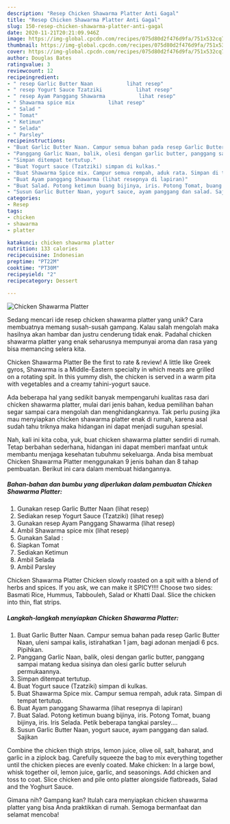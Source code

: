 ```yaml
---
description: "Resep Chicken Shawarma Platter Anti Gagal"
title: "Resep Chicken Shawarma Platter Anti Gagal"
slug: 150-resep-chicken-shawarma-platter-anti-gagal
date: 2020-11-21T20:21:09.946Z
image: https://img-global.cpcdn.com/recipes/075d80d2f476d9fa/751x532cq70/chicken-shawarma-platter-foto-resep-utama.jpg
thumbnail: https://img-global.cpcdn.com/recipes/075d80d2f476d9fa/751x532cq70/chicken-shawarma-platter-foto-resep-utama.jpg
cover: https://img-global.cpcdn.com/recipes/075d80d2f476d9fa/751x532cq70/chicken-shawarma-platter-foto-resep-utama.jpg
author: Douglas Bates
ratingvalue: 3
reviewcount: 12
recipeingredient:
- " resep Garlic Butter Naan           lihat resep"
- " resep Yogurt Sauce Tzatziki           lihat resep"
- " resep Ayam Panggang Shawarma           lihat resep"
- " Shawarma spice mix           lihat resep"
- " Salad "
- " Tomat"
- " Ketimun"
- " Selada"
- " Parsley"
recipeinstructions:
- "Buat Garlic Butter Naan. Campur semua bahan pada resep Garlic Butter Naan, uleni sampai kalis, istirahatkan 1 jam, bagi adonan menjadi 6 pcs. Pipihkan."
- "Panggang Garlic Naan, balik, olesi dengan garlic butter, panggang sampai matang kedua sisinya dan olesi garlic butter seluruh permukaannya."
- "Simpan ditempat tertutup."
- "Buat Yogurt sauce (Tzatziki) simpan di kulkas."
- "Buat Shawarma Spice mix. Campur semua rempah, aduk rata. Simpan di tempat tertutup."
- "Buat Ayam panggang Shawarma (lihat resepnya di lapiran)"
- "Buat Salad. Potong ketimun buang bijinya, iris. Potong Tomat, buang bijinya, iris. Iris Selada. Petik beberapa tangkai parsley...."
- "Susun Garlic Butter Naan, yogurt sauce, ayam panggang dan salad. Sajikan"
categories:
- Resep
tags:
- chicken
- shawarma
- platter

katakunci: chicken shawarma platter 
nutrition: 133 calories
recipecuisine: Indonesian
preptime: "PT22M"
cooktime: "PT30M"
recipeyield: "2"
recipecategory: Dessert

---
```



![Chicken Shawarma Platter](https://img-global.cpcdn.com/recipes/075d80d2f476d9fa/751x532cq70/chicken-shawarma-platter-foto-resep-utama.jpg)

Sedang mencari ide resep chicken shawarma platter yang unik? Cara membuatnya memang susah-susah gampang. Kalau salah mengolah maka hasilnya akan hambar dan justru cenderung tidak enak. Padahal chicken shawarma platter yang enak seharusnya mempunyai aroma dan rasa yang bisa memancing selera kita.

Chicken Shawarma Platter Be the first to rate &amp; review! A little like Greek gyros, Shawarma is a Middle-Eastern specialty in which meats are grilled on a rotating spit. In this yummy dish, the chicken is served in a warm pita with vegetables and a creamy tahini-yogurt sauce.

Ada beberapa hal yang sedikit banyak mempengaruhi kualitas rasa dari chicken shawarma platter, mulai dari jenis bahan, kedua pemilihan bahan segar sampai cara mengolah dan menghidangkannya. Tak perlu pusing jika mau menyiapkan chicken shawarma platter enak di rumah, karena asal sudah tahu triknya maka hidangan ini dapat menjadi suguhan spesial.


Nah, kali ini kita coba, yuk, buat chicken shawarma platter sendiri di rumah. Tetap berbahan sederhana, hidangan ini dapat memberi manfaat untuk membantu menjaga kesehatan tubuhmu sekeluarga. Anda bisa membuat Chicken Shawarma Platter menggunakan 9 jenis bahan dan 8 tahap pembuatan. Berikut ini cara dalam membuat hidangannya.

<!--inarticleads1-->

##### Bahan-bahan dan bumbu yang diperlukan dalam pembuatan Chicken Shawarma Platter:

1. Gunakan  resep Garlic Butter Naan           (lihat resep)
1. Sediakan  resep Yogurt Sauce (Tzatziki)           (lihat resep)
1. Gunakan  resep Ayam Panggang Shawarma           (lihat resep)
1. Ambil  Shawarma spice mix           (lihat resep)
1. Gunakan  Salad :
1. Siapkan  Tomat
1. Sediakan  Ketimun
1. Ambil  Selada
1. Ambil  Parsley


Chicken Shawarma Platter Chicken slowly roasted on a spit with a blend of herbs and spices. If you ask, we can make it SPICY!!!! Choose two sides: Basmati Rice, Hummus, Tabbouleh, Salad or Khatti Daal. Slice the chicken into thin, flat strips. 

<!--inarticleads2-->

##### Langkah-langkah menyiapkan Chicken Shawarma Platter:

1. Buat Garlic Butter Naan. Campur semua bahan pada resep Garlic Butter Naan, uleni sampai kalis, istirahatkan 1 jam, bagi adonan menjadi 6 pcs. Pipihkan.
1. Panggang Garlic Naan, balik, olesi dengan garlic butter, panggang sampai matang kedua sisinya dan olesi garlic butter seluruh permukaannya.
1. Simpan ditempat tertutup.
1. Buat Yogurt sauce (Tzatziki) simpan di kulkas.
1. Buat Shawarma Spice mix. Campur semua rempah, aduk rata. Simpan di tempat tertutup.
1. Buat Ayam panggang Shawarma (lihat resepnya di lapiran)
1. Buat Salad. Potong ketimun buang bijinya, iris. Potong Tomat, buang bijinya, iris. Iris Selada. Petik beberapa tangkai parsley....
1. Susun Garlic Butter Naan, yogurt sauce, ayam panggang dan salad. Sajikan


Combine the chicken thigh strips, lemon juice, olive oil, salt, baharat, and garlic in a ziplock bag. Carefully squeeze the bag to mix everything together until the chicken pieces are evenly coated. Make chicken: In a large bowl, whisk together oil, lemon juice, garlic, and seasonings. Add chicken and toss to coat. Slice chicken and pile onto platter alongside flatbreads, Salad and the Yoghurt Sauce. 

Gimana nih? Gampang kan? Itulah cara menyiapkan chicken shawarma platter yang bisa Anda praktikkan di rumah. Semoga bermanfaat dan selamat mencoba!
